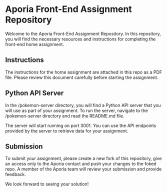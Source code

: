 # Aporia Front-End Assignment Repository
Welcome to the Aporia Front-End Assignment Repository. In this repository, you will find the necessary resources and instructions for completing the front-end home assignment.

## Instructions
The instructions for the home assignment are attached in this repo as a PDF file. Please review this document carefully before starting the assignment.

## Python API Server
In the /pokemon-server directory, you will find a Python API server that you will use as part of your assignment. To run the server, navigate to the /pokemon-server directory and read the README.md file.


The server will start running on port 3001. You can use the API endpoints provided by the server to retrieve data for your assignment.

## Submission
To submit your assignment, please create a new fork of this repository, give an access only to the Aporia contact and push your changes to the foked repo. A member of the Aporia team will review your submission and provide feedback.

We look forward to seeing your solution!